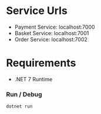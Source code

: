 # Service Urls
 
- Payment Service: localhost:7000
- Basket Service: localhost:7001
- Order Service: localhost:7002

# Requirements

- .NET 7 Runtime

### Run / Debug
``` 
dotnet run
```